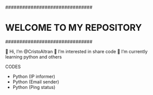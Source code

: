 ###############################
#   WELCOME TO MY REPOSITORY  #
###############################

👋 Hi, I’m @CristoAltran
👀 I’m interested in share code
🌱 I’m currently learning python and others

CODES

* Python (IP informer)
* Python (Email sender)
* Python (Ping status)
